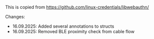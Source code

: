 This is copied from https://github.com/linux-credentials/libwebauthn/

Changes:
* 16.09.2025: Added several annotations to structs
* 16.09.2025: Removed BLE proximity check from cable flow